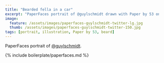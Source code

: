 ```yaml
---
title: "Bearded fella in a car"
excerpt: "PaperFaces portrait of @guylschmidt drawn with Paper by 53 on an iPad."
image: 
  feature: /assets/images/paperfaces-guylschmidt-twitter-lg.jpg
  thumb: /assets/images/paperfaces-guylschmidt-twitter-150.jpg
tags: [portrait, illustration, Paper by 53, beard]
---
```


PaperFaces portrait of [@guylschmidt](http://twitter.com/guylschmidt).

{% include boilerplate/paperfaces.md %}